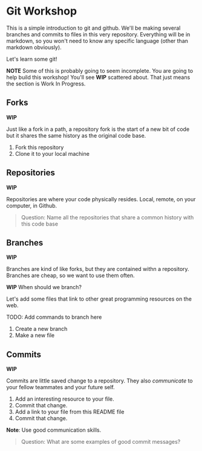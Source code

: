 # Git Workshop

This is a simple introduction to git and github. We'll be making several
branches and commits to files in this very repository. Everything will be in
markdown, so you won't need to know any specific language (other than markdown
obviously).

Let's learn some git!

**NOTE** Some of this is probably going to seem incomplete. You are going to
help build this workshop! You'll see **WIP** scattered about. That just means
the section is Work In Progress.

## Forks

**WIP**

Just like a fork in a path, a repository fork is the start of a new bit of code
but it shares the same history as the original code base.

1. Fork this repository
2. Clone it to your local machine

## Repositories

**WIP**

Repositories are where your code physically resides. Local, remote, on your
computer, in Github.

> Question: Name all the repositories that share a common history with this
> code base

## Branches

**WIP**

Branches are kind of like forks, but they are contained withn a repository.
Branches are cheap, so we want to use them often.

**WIP** When should we branch?

Let's add some files that link to other great programming resources on the web.

TODO: Add commands to branch here

1. Create a new branch
2. Make a new file

## Commits

**WIP**

Commits are little saved change to a repository. They also _communicate_ to
your fellow teammates and your future self.

1. Add an interesting resource to your file.
2. Commit that change.
3. Add a link to your file from this README file
4. Commit that change.

**Note**: Use good communication skills.

> Question: What are some examples of good commit messages?



